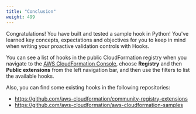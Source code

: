 ```yaml
---
title: "Conclusion"
weight: 499
---
```


Congratulations! You have built and tested a sample hook in Python! You've learned key concepts, expectations and objectives for you to keep in mind when writing your proactive validation controls with Hooks.

You can see a list of hooks in the public CloudFormation registry when you navigate to the [AWS CloudFormation Console](https://console.aws.amazon.com/cloudformation/), choose **Registry** and then **Public extensions** from the left navigation bar, and then use the filters to list the available hooks.

Also, you can find some existing hooks in the following repositories:
- https://github.com/aws-cloudformation/community-registry-extensions
- https://github.com/aws-cloudformation/aws-cloudformation-samples
